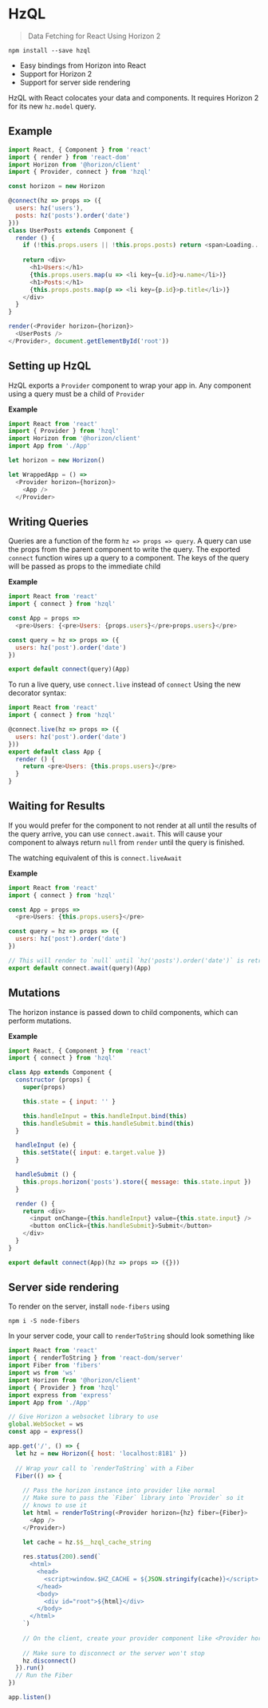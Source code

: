 # HzQL

> Data Fetching for React Using Horizon 2

```
npm install --save hzql
```

- Easy bindings from Horizon into React
- Support for Horizon 2
- Support for server side rendering

HzQL with React colocates your data and components. It requires Horizon 2
for its new `hz.model` query.

## Example

```js
import React, { Component } from 'react'
import { render } from 'react-dom'
import Horizon from '@horizon/client'
import { Provider, connect } from 'hzql'

const horizon = new Horizon

@connect(hz => props => ({
  users: hz('users'),
  posts: hz('posts').order('date')
}))
class UserPosts extends Component {
  render () {
    if (!this.props.users || !this.props.posts) return <span>Loading...</span>
    
    return <div>
      <h1>Users:</h1>
      {this.props.users.map(u => <li key={u.id}>u.name</li>)}
      <h1>Posts:</h1>
      {this.props.posts.map(p => <li key={p.id}>p.title</li>)}
    </div>
  }
}

render(<Provider horizon={horizon}>
  <UserPosts />
</Provider>, document.getElementById('root'))
```

## Setting up HzQL

HzQL exports a `Provider` component to wrap your app in.
Any component using a query must be a child of `Provider`

__Example__

```js
import React from 'react'
import { Provider } from 'hzql'
import Horizon from '@horizon/client'
import App from './App'

let horizon = new Horizon()

let WrappedApp = () =>
  <Provider horizon={horizon}>
    <App />
  </Provider>
```

## Writing Queries

Queries are a function of the form `hz => props => query`. A query can use the
props from the parent component to write the query. The exported `connect`
function wires up a query to a component. The keys of the query will be passed
as props to the immediate child

__Example__

```js
import React from 'react'
import { connect } from 'hzql'

const App = props =>
  <pre>Users: {<pre>Users: {props.users}</pre>props.users}</pre>

const query = hz => props => ({
  users: hz('post').order('date')
})

export default connect(query)(App)
```

To run a live query, use `connect.live` instead of `connect`
Using the new decorator syntax:

```js
import React from 'react'
import { connect } from 'hzql'

@connect.live(hz => props => ({
  users: hz('post').order('date')
}))
export default class App {
  render () {
    return <pre>Users: {this.props.users}</pre>
  }
}
```

## Waiting for Results

If you would prefer for the component to not render at all until the results
of the query arrive, you can use `connect.await`. This will cause your
component to always return `null` from `render` until the query is finished.

The watching equivalent of this is `connect.liveAwait`

__Example__

```js
import React from 'react'
import { connect } from 'hzql'

const App = props =>
  <pre>Users: {this.props.users}</pre>

const query = hz => props => ({
  users: hz('post').order('date')
})

// This will render to `null` until `hz('posts').order('date')` is retrieved
export default connect.await(query)(App)
```

## Mutations

The horizon instance is passed down to child components, which can perform
mutations.

__Example__

```js
import React, { Component } from 'react'
import { connect } from 'hzql'

class App extends Component {
  constructor (props) {
    super(props)

    this.state = { input: '' }

    this.handleInput = this.handleInput.bind(this)
    this.handleSubmit = this.handleSubmit.bind(this)
  }

  handleInput (e) {
    this.setState({ input: e.target.value })
  }

  handleSubmit () {
    this.props.horizon('posts').store({ message: this.state.input })
  }

  render () {
    return <div>
      <input onChange={this.handleInput} value={this.state.input} />
      <button onClick={this.handleSubmit}>Submit</button>
    </div>
  }
}

export default connect(App)(hz => props => ({}))
```

## Server side rendering

To render on the server, install `node-fibers` using

```
npm i -S node-fibers
```

In your server code, your call to `renderToString` should look something like

```js
import React from 'react'
import { renderToString } from 'react-dom/server'
import Fiber from 'fibers'
import ws from 'ws'
import Horizon from '@horizon/client'
import { Provider } from 'hzql'
import express from 'express'
import App from './App'

// Give Horizon a websocket library to use
global.WebSocket = ws
const app = express()

app.get('/', () => {
  let hz = new Horizon({ host: 'localhost:8181' })
  
  // Wrap your call to `renderToString` with a Fiber
  Fiber(() => {
  
    // Pass the horizon instance into provider like normal
    // Make sure to pass the `Fiber` library into `Provider` so it
    // knows to use it
    let html = renderToString(<Provider horizon={hz} fiber={Fiber}>
      <App />
    </Provider>)
    
    let cache = hz.$$__hzql_cache_string

    res.status(200).send(`
      <html>
        <head>
          <script>window.$HZ_CACHE = ${JSON.stringify(cache)}</script>
        </head>
        <body>
          <div id="root">${html}</div>
        </body>
      </html>
    `)
    
    // On the client, create your provider component like <Provider horizon={horizon} cache={window.$HZ_CACHE}>
  
    // Make sure to disconnect or the server won't stop
    hz.disconnect()
  }).run()
  // Run the Fiber
})

app.listen()
```
